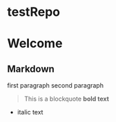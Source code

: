# testRepo
# Welcome
## Markdown
first paragraph
second paragraph
> This is a blockquote
**bold text**
* italic text